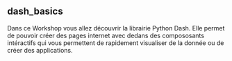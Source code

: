## dash_basics

Dans ce Workshop vous allez découvrir la librairie Python Dash.
Elle permet de pouvoir créer des pages internet avec dedans des compososants intéractifs
qui vous permettent de rapidement visualiser de la donnée ou de créer des applications.
